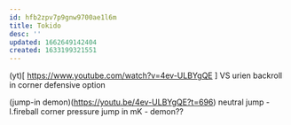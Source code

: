 ```yaml
---
id: hfb2zpv7p9gnw9700ae1l6m
title: Tokido
desc: ''
updated: 1662649142404
created: 1633199321551
---
```

(yt)[ https://www.youtube.com/watch?v=4ev-ULBYgQE ]
VS urien
backroll in corner
    defensive option

(jump-in demon)(https://youtu.be/4ev-ULBYgQE?t=696)
neutral jump - l.fireball
    corner pressure 
    jump in mK - demon??
    
